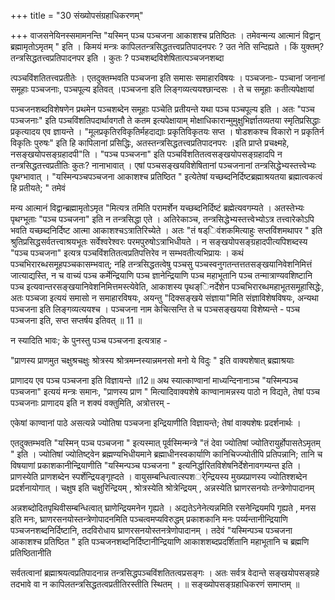 +++
title = "30 संख्योपसंग्रहाधिकरणम्"

+++
वाजसनेयिनस्समामनन्ति "यस्मिन् पञ्च पञ्चजना आकाशश्च प्रतिष्ठितः । तमेवन्मन्य आत्मानं विद्वान् ब्रह्मामृतोऽमृतम् " इति । किमयं मन्त्रः कापिलतन्त्रसिद्धतत्त्वप्रतिपादनपरः ? उत नेति सन्दिह्यते । किं युक्तम्? तन्त्रसिद्धतत्त्वप्रतिपादनपर इति । कुतः ? पञ्चशब्दविशेषितात्पञ्चजनशब्दा

त्पञ्चविंशतितत्त्वप्रतीतेः । एतदुक्तम्भवति पञ्चजना इति समासः समाहारविषयः । पञ्चजनाः- पञ्चानां जनानां समूहाः पञ्चजनाः, पञ्चपूल्य इतिवत् ।पञ्चजना इति लिङ्गव्यत्ययश्छान्दसः । ते च समूहाः कतीत्यपेक्षायां

पञ्चजनशब्दविशेषणेन प्रथमेन पञ्चशब्देन समूहाः पञ्चेति प्रतीयन्ते यथा पञ्च पञ्चपूल्य इति । अतः "पञ्च पञ्चजनाः" इति पञ्चविंशतिपदार्थावगतौ ते कतम इत्यपेक्षायाम् मोक्षाधिकारान्मुमुक्षुभिर्ज्ञातव्यतया स्मृतिप्रसिद्धाः प्रकृत्यादय एव ज्ञायन्ते । "मूलप्रकृतिरविकृतिर्महदाद्याः प्रकृतिविकृतयः सप्त । षोडशकश्च विकारो न प्रकृतिर्न विकृतिः पुरुषः" इति हि कापिलानां प्रसिद्धिः, अतस्तन्त्रसिद्धतत्त्वप्रतिपादनपरः ।इति प्राप्ते प्रचक्ष्महे, नसङ्खयोपसङ्ग्रहादपी"ति । "पञ्च पञ्चजना" इति पञ्चविंशतितत्वसङ्खयोपसङ्ग्रहादपि न तन्त्रसिद्धतत्त्वप्रतीतिः कुतः? नानाभावात् । एषां पञ्चसङ्खयविशेषितानां पञ्चजनानां तन्त्रसिद्धेभ्यस्तत्त्वेभ्यः पृथग्भावात् । "यस्मिन्पञ्चपञ्चजना आकाशश्च प्रतिष्ठित " इत्येतेषां यच्छब्दनिर्दिष्टब्रह्माश्रयतया ब्रह्मात्वकत्वं हि प्रतीयते; " तमेवं

मन्य आत्मानं विद्वान्ब्रह्मामृतोऽमृत "मित्यत्र तमिति परामर्शेन यच्छब्दनिर्दिष्टं ब्रह्मेत्यवगम्यते । अतस्तेभ्यः पृथग्भूताः "पञ्च पञ्चजना" इति न तन्त्रसिद्धा एते । अतिरेकाञ्च, तन्त्रसिद्धेभ्यस्तत्त्वेभ्योऽत्र तत्त्वारेकोऽपि भवति यच्छब्दनिर्दिष्ट आत्मा आकाशश्चऽत्रातिरिच्येते । अतः "तं षड्िवंशकमित्याहुः सप्तविंशमथापर " इति श्रुतिप्रसिद्धसर्वतत्त्वाश्रयभूतः सर्वेश्वरेश्वरः परमपुरुषोऽत्राभिधीयते । न सङ्खयोपसङ्ग्रहादपीत्यपिशब्दस्य "पञ्च पञ्चजना" इत्यत्र पञ्चविंशतितत्वप्रतिपत्तिरेव न सम्भवतीत्यभिप्रायः । कथं पञ्चभिरारब्धसमूहपञ्चकासम्भवात्; नहि तन्त्रसिद्धतत्वेषु पञ्चसु पञ्चस्वनुगतन्तत्ततसङ्खयानिवेशनिमित्तं जात्याद्यस्ति, न च वाच्यं पञ्च कर्मेन्द्रियाणि पञ्च ज्ञानेन्द्रियाणि पञ्च महाभूतानि पञ्च तन्मात्राण्यवशिष्टानि पञ्च इत्यवान्तरसङ्खयानिवेशनिमित्तमस्त्येवेति, आकाशस्य पृथङ्िनर्देशेन पञ्चभिरारब्धमहाभूतसमूहासिद्धेः, अतः पञ्चजा इत्ययं समासो न समाहारविषयः, अयन्तु "दिक्सङ्खये संज्ञाया"मिति संज्ञाविशेषविषयः, अन्यथा पञ्चजना इति लिङ्गव्यत्ययश्च । पञ्चजना नाम केचित्सन्ति ते च पञ्चसङ्खयया विशेष्यन्ते - पञ्च पञ्चजना इति, सप्त सप्तर्षय इतिवत् ॥ 11 ॥

न स्यादिति भावः; के पुनस्तु पञ्च पञ्चजना इत्यत्राह -

"प्राणस्य प्राणमुत चक्षुश्रचक्षुः श्रोत्रस्य श्रोत्रमम्नस्यान्नमनसो मनो ये विदुः " इति वाक्यशेषात् ब्रह्माश्रयाः

प्राणादय एव पञ्च पञ्चजना इति विज्ञायन्ते ॥12॥ अथ स्यात्काण्वानां माध्यन्दिनानाञ्च "यस्मिन्पञ्च पञ्चजना" इत्ययं मन्त्रः समानः, "प्राणस्य प्राण " मित्यादिवाक्यशेषे काण्वानामन्नस्य पाठो न विद्यते, तेषां पञ्च पञ्चजनाः प्राणादय इति न शक्यं वक्तुमिति, अत्रोत्तरम् -

एकेषां काण्वानां पाठे असत्यन्ने ज्योतिषा पञ्चजना इन्द्रियाणीति विज्ञायन्ते; तेषां वाक्यशेषः प्रदर्शनार्थः ।

एतदुक्तम्भवति "यस्मिन् पञ्च पञ्चजना " इत्यस्मात् पूर्वस्मिन्मन्त्रे "तं देवा ज्योतिषां ज्योतिरायुर्होपासतेऽमृतम् " इति । ज्योतिषां ज्योतिष्ट्वेन ब्रह्मण्यभिधीयमाने ब्रह्माधीनस्वकार्याणि कानिचिज्ज्योतीपि प्रतिपन्नानि; तानि च विषयाणां प्रकाशकानीन्द्रियाणीति "यस्मिन्पञ्च पञ्चजना " इत्यनिर्द्धारितविशेषनिर्देशेनावगम्यन्त इति । प्राणस्येति प्राणशब्देन स्पर्शेन्द्रियङ्गृह्दते । वायुसम्बन्धित्वात्स्पशर्ेन्द्रियस्य मुख्यप्राणस्य ज्योतिश्शब्देन प्रदर्शनायोगात् । चक्षुष इति चक्षुरिन्द्रियम् , श्रोत्रस्येति श्रोत्रेन्द्रियम् , अन्नस्येति घ्राणरसनयोः तन्त्रेणोपादानम्

अन्नशब्दोदितपृथिवीसम्बन्धित्वात् घ्राणेन्द्रियमनेन गृह्यते । अद्यतेऽनेनेत्यन्नमिति रसनेन्द्रियमपि गृह्यते , मनस इति मनः, घ्राणरसनयोस्तन्त्रेणोपादनमिति पञ्चत्वमप्यविरुद्धम् प्रकाशकानि मनः पर्य्यन्तानीन्द्रियाणि पञ्चजनशब्दनिर्दिष्टानि, तदविरोधाय घ्राणरसनयोस्तनत्रेणोपादानम् । तदेवं "यस्मिन्पञ्च पञ्चजना आकाशश्च प्रतिष्ठित " इति पञ्चजनशब्दनिर्दिष्टानीन्द्रियाणि आकाशशब्दप्रदर्शितानि महाभूतानि च ब्रह्मणि प्रतिष्ठितानीति

सर्वतत्वानां ब्रह्माश्रयत्वप्रतिपादनान्न तन्त्रसिद्धपञ्चविंशतितत्वप्रसङ्गः । अतः सर्वत्र वेदान्ते सङ्खयोपसङ्ग्रहे तदभावे वा न कापिलतन्त्रसिद्धतत्वप्रतीतिरस्तीति स्थितम् । ॥ सङ्ख्योपसङ्ग्रहाधिकरणं समाप्तम् ॥